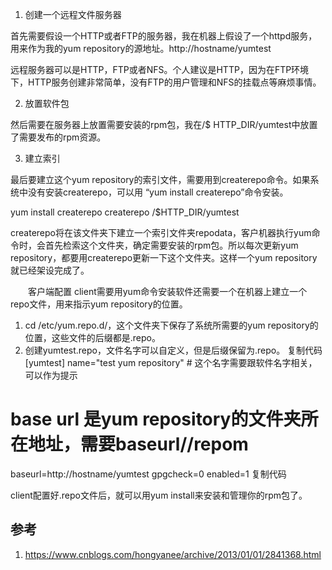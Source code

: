 
1. 创建一个远程文件服务器

首先需要假设一个HTTP或者FTP的服务器，我在机器上假设了一个httpd服务，用来作为我的yum repository的源地址。http://hostname/yumtest
 
远程服务器可以是HTTP，FTP或者NFS。个人建议是HTTP，因为在FTP环境下，HTTP服务创建非常简单，没有FTP的用户管理和NFS的挂载点等麻烦事情。

2. 放置软件包

然后需要在服务器上放置需要安装的rpm包，我在/$ HTTP_DIR/yumtest中放置了需要发布的rpm资源。

3. 建立索引

最后要建立这个yum repository的索引文件，需要用到createrepo命令。如果系统中没有安装createrepo，可以用 “yum install createrepo”命令安装。
 
yum install createrepo
createrepo /$HTTP_DIR/yumtest 

 
createrepo将在该文件夹下建立一个索引文件夹repodata，客户机器执行yum命令时，会首先检索这个文件夹，确定需要安装的rpm包。所以每次更新yum repository，都要用createrepo更新一下这个文件夹。这样一个yum repository就已经架设完成了。
 
　　客户端配置
client需要用yum命令安装软件还需要一个在机器上建立一个repo文件，用来指示yum repository的位置。
 
1. cd /etc/yum.repo.d/，这个文件夹下保存了系统所需要的yum repository的位置，这些文件的后缀都是.repo。
2. 创建yumtest.repo，文件名字可以自定义，但是后缀保留为.repo。
复制代码
[yumtest]
name="test yum repository"        # 这个名字需要跟软件名字相关，可以作为提示
# base url 是yum repository的文件夹所在地址，需要baseurl//repom
baseurl=http://hostname/yumtest
gpgcheck=0
enabled=1
复制代码
 
client配置好.repo文件后，就可以用yum install来安装和管理你的rpm包了。


## 参考

1. https://www.cnblogs.com/hongyanee/archive/2013/01/01/2841368.html